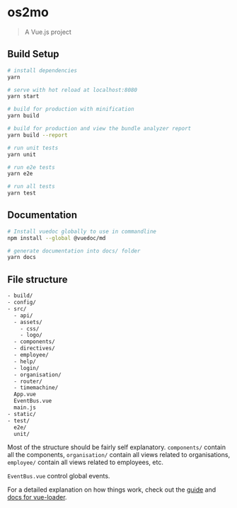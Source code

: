 # os2mo

> A Vue.js project

## Build Setup

``` bash
# install dependencies
yarn

# serve with hot reload at localhost:8080
yarn start

# build for production with minification
yarn build

# build for production and view the bundle analyzer report
yarn build --report

# run unit tests
yarn unit

# run e2e tests
yarn e2e

# run all tests
yarn test
```

## Documentation

``` bash
# Install vuedoc globally to use in commandline
npm install --global @vuedoc/md

# generate documentation into docs/ folder
yarn docs
```

## File structure

``` bash
- build/
- config/
- src/
  - api/
  - assets/
    - css/
    - logo/
  - components/
  - directives/ 
  - employee/
  - help/
  - login/
  - organisation/
  - router/
  - timemachine/
  App.vue
  EventBus.vue
  main.js
- static/
- test/
  e2e/
  unit/
```
Most of the structure should be fairly self explanatory. `components/` contain all the components, `organisation/` contain all views related to organisations, `employee/` contain all views related to employees, etc.

`EventBus.vue` control global events.

For a detailed explanation on how things work, check out the [guide](http://vuejs-templates.github.io/webpack/) and [docs for vue-loader](http://vuejs.github.io/vue-loader).
